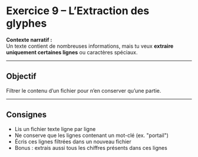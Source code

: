 # Exercice 9 – L’Extraction des glyphes

**Contexte narratif :**  
Un texte contient de nombreuses informations, mais tu veux **extraire uniquement certaines lignes** ou caractères spéciaux.

---

## Objectif

Filtrer le contenu d’un fichier pour n’en conserver qu’une partie.

---

## Consignes

- Lis un fichier texte ligne par ligne
- Ne conserve que les lignes contenant un mot-clé (ex. "portail")
- Écris ces lignes filtrées dans un nouveau fichier
- Bonus : extrais aussi tous les chiffres présents dans ces lignes


